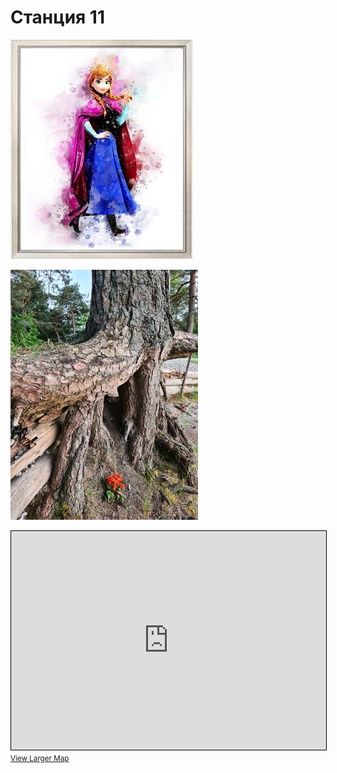 <script>if (!document.cookie.split('; ').find(row => row.startsWith('questStarted'))) { window.location.href = "404" }</script>

# Станция 11

![Stage 11](img/11.jpg)

![Path 11](path/11.jpg)

<iframe width="100%" height="350" frameborder="0" scrolling="no" marginheight="0" marginwidth="0" src="https://www.openstreetmap.org/export/embed.html?bbox=24.86291885375977%2C59.4580371413974%2C24.871587753295902%2C59.4618588228221&amp;layer=mapnik&amp;marker=59.459948036117225%2C24.867253303527832" style="border: 1px solid black"></iframe><br/><small><a href="https://www.openstreetmap.org/?mlat=59.45995&amp;mlon=24.86725#map=17/59.45995/24.86725&amp;layers=N">View Larger Map</a></small>